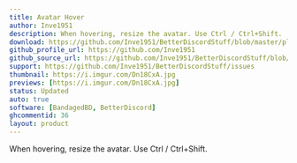 ```yaml
---
title: Avatar Hover
author: Inve1951
description: When hovering, resize the avatar. Use Ctrl / Ctrl+Shift.
download: https://github.com/Inve1951/BetterDiscordStuff/blob/master/plugins/AvatarHover.plugin.js
github_profile_url: https://github.com/Inve1951
github_source_url: https://github.com/Inve1951/BetterDiscordStuff/blob/master/coffee/AvatarHover.plugin.coffee
support: https://github.com/Inve1951/BetterDiscordStuff/issues
thumbnail: https://i.imgur.com/Dn18CxA.jpg
previews: [https://i.imgur.com/Dn18CxA.jpg]
status: Updated
auto: true
software: [BandagedBD, BetterDiscord]
ghcommentid: 36
layout: product
---
```

When hovering, resize the avatar. Use Ctrl / Ctrl+Shift.
